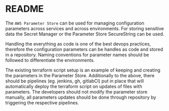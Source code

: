 # README #
The ``AWS Parameter Store`` can be used for managing configuration parameters across services and across environments. For storing sensitive data the Secret Manager or the Parameter Store SecureString can be used. 

Handling the everything as code is one of the best devops practices, therefore the configuration parameters can be handles as code and stored in a repository. Naming conventions for parameter names should be followed to differentiate the environments.

The existing terraform script setup is an example of keeping and creating the parameters in the Parameter Store.
Additionally to the above, there should be pipelines (eg. jenkins, gh, gitlabCI) put in place that will automatically deploy the terraform script on updates of files with parameters. The developers should not modify the parameter store manually, all parameters updates should be done through repository by triggering the respective pipelines.
